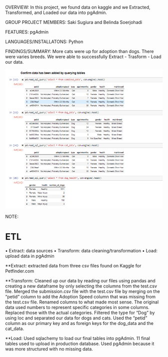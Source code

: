OVERVIEW: In this project, we found data on kaggle and we Extracted, Transformed, and Loaded our data into pgAdmin.

GROUP PROJECT MEMBERS:
Saki Sugiura and Belinda Soerjohadi

FEATURES:
    pgAdmin

LANGUAGES/INSTALLATONS:
    Python

FINDINGS/SUMMARY: More cats were up for adoption than dogs. There were varies breeds. We were able to successfully Extract - Trasform - Load our data.

![](Images/SQL_query.png)

NOTE:
# ETL
•	Extract: data sources 
•	Transform: data cleaning/transformation
•	Load: upload data in pgAdmin

**Extract: extracted data from three csv files found on Kaggle for Petfinder.com

**Transform: Cleaned up our data by reading our files using pandas and creating a new dataframe by only selecting the columns from the test.csv file. Merged the submission.csv file with the test.csv file by merging on the “petid” column to add the Adoption Speed column that was missing from the test.csv file. Renamed columns to what made most sense. The original data used numbers to represent specific categories in some columns. Replaced those with the actual categories. Filtered the type for “Dog” by using loc and separated our data for dogs and cats. Used the “petid” column as our primary key and as foreign keys for the dog_data and the cat_data. 

**Load: Used sqlachemy to load our final tables into pgAdmin. 11 final tables used to upload in production database. Used pgAdmin because it was more structured with no missing data. 

